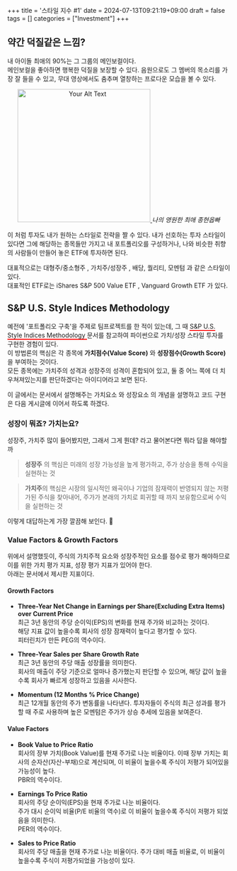 +++
title = '스타일 지수 #1'
date = 2024-07-13T09:21:19+09:00
draft = false
tags = []
categories = ["Investment"]
+++

## 약간 덕질같은 느낌?
내 아이돌 최애의 90%는 그 그룹의 메인보컬이다.  
메인보컬을 좋아하면 행복한 덕질을 보장할 수 있다. 음원으로도 그 멤버의 목소리를 가장 잘 들을 수 있고, 무대 영상에서도 춤추며 열창하는 프로다운 모습을 볼 수 있다.  

<p align="center">
  <a href="/images/Investment/jh.jpg" data-lightbox="image-set">
    <img src="/images/Investment/jh.jpg" alt="Your Alt Text" style="width: 300px;">
  </a>
  <em>나의 영원한 최애 종현옵빠</em>
</p>


이 처럼 투자도 내가 원하는 스타일로 전략을 짤 수 있다. 내가 선호하는 투자 스타일이 있다면 그에 해당하는 종목들만 가지고 내 포트폴리오를 구성하거나, 나와 비슷한 취향의 사람들이 만들어 놓은 ETF에 투자하면 된다.  

대표적으로는 대형주/중소형주 , 가치주/성장주 , 배당, 퀄리티, 모멘텀 과 같은 스타일이 있다.   
대표적인 ETF로는 iShares S&P 500 Value ETF , Vanguard Growth ETF 가 있다. 

## S&P U.S. Style Indices Methodology
예전에 '포트폴리오 구축'을 주제로 팀프로젝트를 한 적이 있는데, 그 때 
<span style="text-decoration:none; border-bottom:2px solid red;">
    <a href="https://github.com/Solxcero/ubion-3rd/blob/main/Project1/methodology-sp-us-style.pdf" style="text-decoration:none; color:inherit;"  target="_blank">
        S&P U.S. Style Indices Methodology
    </a>
</span>
 문서를 참고하여 파이썬으로 가치/성장 스타일 투자를 구현한 경험이 있다.   
이 방법론의 핵심은 각 종목에 **가치점수(Value Score)** 와 **성장점수(Growth Score)** 을 부여하는 것이다.  
모든 종목에는 가치주의 성격과 성장주의 성격이 혼합되어 있고, 둘 중 어느 쪽에 더 치우쳐져있는지를 판단하겠다는 아이디어라고 보면 된다.  

이 글에서는 문서에서 설명해주는 가치요소 와 성장요소 의 개념을 설명하고 코드 구현은 다음 게시글에 이어서 하도록 하겠다. 

### 성장이 뭐죠? 가치는요?
성장주, 가치주 많이 들어봤지만, 그래서 그게 뭔데? 라고 물어본다면 뭐라 답을 해야할까  

> **성장주** 의 핵심은 미래의 성장 가능성을 높게 평가하고, 주가 상승을 통해 수익을 실현하는 것   

> **가치주**의 핵심은 시장의 일시적인 왜곡이나 기업의 잠재력이 반영되지 않는 저평가된 주식을 찾아내어, 주가가 본래의 가치로 회귀할 때 까지 보유함으로써 수익을 실현하는 것 

이렇게 대답하는게 가장 깔끔해 보인다. 😤

### Value Factors & Growth Factors  

위에서 설명했듯이, 주식의 가치주적 요소와 성장주적인 요소를 점수로 평가 해야하므로 이를 위한 가치 평가 지표, 성장 평가 지표가 있어야 한다.  
아래는 문서에서 제시한 지표이다.   

#### **Growth Factors**
- **Three-Year Net Change in Earnings per Share(Excluding Extra Items) over Current Price**  
    최근 3년 동안의 주당 순이익(EPS)의 변화를 현재 주가와 비교하는 것이다.   
    해당 지표 값이 높을수록 회사의 성장 잠재력이 높다고 평가할 수 있다.  
    피터린치가 만든 PEG의 역수이다. 

- **Three-Year Sales per Share Growth Rate**  
    최근 3년 동안의 주당 매출 성장률을 의미한다.  
    회사의 매출이 주당 기준으로 얼마나 증가했는지 판단할 수 있으며, 해당 값이 높을수록 회사가 빠르게 성장하고 있음을 시사한다.  

- **Momentum (12 Months % Price Change)**  
    최근 12개월 동안의 주가 변동률을 나타낸다. 
    투자자들이 주식의 최근 성과를 평가할 때 주로 사용하며 높은 모멘텀은 주가가 상승 추세에 있음을 보여준다. 

#### **Value Factors**
- **Book Value to Price Ratio**  
    회사의 장부 가치(Book Value)를 현재 주가로 나눈 비율이다. 
    이때 장부 가치는 회사의 순자산(자산-부채)으로 계산되며, 이 비율이 높을수록 주식이 저평가 되어있을 가능성이 높다.  
    PBR의 역수이다. 

- **Earnings To Price Ratio**  
    회사의 주당 순이익(EPS)을 현재 주가로 나눈 비율이다.  
    주가 대시 순이익 비율(P/E 비율의 역수)로 이 비율이 높을수록 주식이 저평가 되었음을 의미한다.    
    PER의 역수이다. 

- **Sales to Price Ratio**  
    회사의 주당 매출을 현재 주가로 나눈 비율이다. 
    주가 대비 매출 비율로, 이 비율이 높을수록 주식이 저평가되었을 가능성이 있다. 


